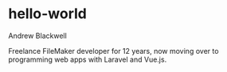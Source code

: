 # hello-world

Andrew Blackwell

Freelance FileMaker developer for 12 years, now moving over to programming web apps with Laravel and Vue.js. 
